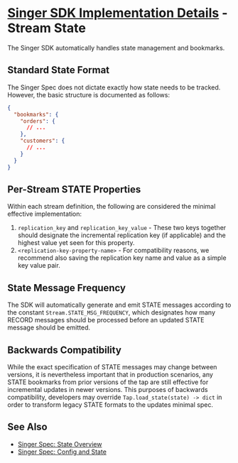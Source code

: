 # [Singer SDK Implementation Details](/.README.md) - Stream State

The Singer SDK automatically handles state management and bookmarks.

## Standard State Format

The Singer Spec does not dictate exactly how state needs to be tracked. However, the basic
structure is documented as follows:

```json
{
  "bookmarks": {
    "orders": {
      // ...
    },
    "customers": {
      // ...
    }
  }
}
```

## Per-Stream STATE Properties

Within each stream definition, the following are considered the minimal effective
implementation:

1. `replication_key` and `replication_key_value` - These two keys together should designate
the incremental replication key (if applicable) and the highest value yet seen for this
property.
1. `<replication-key-property-name>` - For compatibility reasons, we recommend also saving
the replication key name and value as a simple key value pair.

## State Message Frequency

The SDK will automatically generate and emit STATE messages according to the constant 
`Stream.STATE_MSG_FREQUENCY`, which designates how many RECORD messages should be processed
before an updated STATE message should be emitted.

## Backwards Compatibility

While the exact specification of STATE messages may change between versions, it is
nevertheless important that in production scenarios, any STATE bookmarks from prior versions
of the tap are still effective for incremental updates in newer versions. This purposes of 
backwards compatibility, developers may override `Tap.load_state(state) -> dict` in order to
transform legacy STATE formats to the updates minimal spec.

## See Also

- [Singer Spec: State Overview](https://github.com/singer-io/getting-started/blob/master/docs/SPEC.md#state)
- [Singer Spec: Config and State](https://github.com/singer-io/getting-started/blob/master/docs/CONFIG_AND_STATE.md#state-file)
